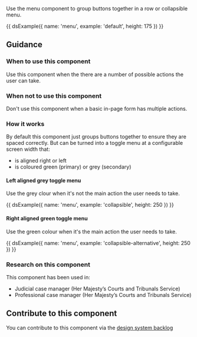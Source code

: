 Use the menu component to group buttons together in a row or collapsible menu.

{{ dsExample({
  name: 'menu',
  example: 'default',
  height: 175
}) }}

## Guidance

### When to use this component

Use this component when the there are a number of possible actions the user can take.

### When not to use this component

Don't use this component when a basic in-page form has multiple actions.

### How it works

By default this component just groups buttons together to ensure they are spaced correctly. But can be turned into a toggle menu at a configurable screen width that:

- is aligned right or left
- is coloured green (primary) or grey (secondary)

#### Left aligned grey toggle menu

Use the grey clour when it's not the main action the user needs to take.

{{ dsExample({
  name: 'menu',
  example: 'collapsible',
  height: 250
}) }}

#### Right aligned green toggle menu

Use the green colour when it's the main action the user needs to take.

{{ dsExample({
  name: 'menu',
  example: 'collapsible-alternative',
  height: 250
}) }}

### Research on this component

This component has been used in:

- Judicial case manager (Her Majesty’s Courts and Tribunals Service)
- Professional case manager (Her Majesty’s Courts and Tribunals Service)

## Contribute to this component

You can contribute to this component via the [design system backlog](https://github.com/ministryofjustice/mojdt-design-system-backlog/)